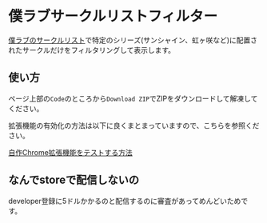 # 僕ラブサークルリストフィルター

[僕ラブのサークルリスト](http://www.puniket.com/lovelive/bokulove44_list02.htm)で特定のシリーズ(サンシャイン、虹ヶ咲など)に配置されたサークルだけをフィルタリングして表示します。  

## 使い方

ページ上部の`Code`のところから`Download ZIP`でZIPをダウンロードして解凍してください。  

拡張機能の有効化の方法は以下に良くまとまっていますので、こちらを参照ください。

[自作Chrome拡張機能をテストする方法](https://note.affi-sapo-sv.com/chrome-extent-test.php#:~:text=%E8%87%AA%E4%BD%9Cchrome%E6%8B%A1%E5%BC%B5%E6%A9%9F%E8%83%BD%E3%81%AE%E3%82%A4%E3%83%B3%E3%82%B9%E3%83%88%E3%83%BC%E3%83%AB%E6%96%B9%E6%B3%95.%20%E5%8F%B3%E4%B8%8A%E3%81%AE%E2%80%A6%E3%82%92%E3%82%AF%E3%83%AA%E3%83%83%E3%82%AF%E3%81%97%E3%81%A6%E3%83%A1%E3%83%8B%E3%83%A5%E3%83%BC%E3%82%92%E9%96%8B%E3%81%8D%E3%80%81%E3%80%8C%E3%81%9D%E3%81%AE%E4%BB%96%E3%81%AE%E3%83%84%E3%83%BC%E3%83%AB%E3%80%8D%20%E2%86%92,%E3%80%8C%E6%8B%A1%E5%BC%B5%E6%A9%9F%E8%83%BD%E3%80%8D%E3%80%80%E3%82%92%E9%81%B8%E6%8A%9E%E3%80%82.%20%E6%8B%A1%E5%BC%B5%E6%A9%9F%E8%83%BD%E3%81%AE%E3%83%87%E3%83%99%E3%83%AD%E3%83%83%E3%83%91%E3%83%A2%E3%83%BC%E3%83%89%E3%82%92ON%E3%81%97%E3%80%81%E3%80%8C%E3%83%91%E3%83%83%E3%82%B1%E3%83%BC%E3%82%B8%E5%8C%96%E3%81%95%E3%82%8C%E3%81%A6%E3%81%84%E3%81%AA%E3%81%84%E6%8B%A1%E5%BC%B5%E6%A9%9F%E8%83%BD%E3%82%92%E8%AA%AD%E3%81%BF%E8%BE%BC%E3%82%80%E3%80%8D%E3%82%92%E9%81%B8%E6%8A%9E%E3%80%82.%20%E6%8B%A1%E5%BC%B5%E6%A9%9F%E8%83%BD%E3%81%8C%E4%BF%9D%E5%AD%98%E3%81%95%E3%82%8C%E3%81%A6%E3%81%84%E3%82%8B%E3%83%95%E3%82%A9%E3%83%AB%E3%83%80%E3%82%92%E9%81%B8%E6%8A%9E%E3%81%99%E3%82%8B%E3%80%82.%20%E9%81%B8%E6%8A%9E%E5%BE%8C%E8%87%AA%E5%8B%95%E3%81%A7%E8%AA%AD%E3%81%BF%E8%BE%BC%E3%81%BE%E3%82%8C%E3%81%BE%E3%81%99%E3%80%82.)

## なんでstoreで配信しないの

developer登録に5ドルかかるのと配信するのに審査があってめんどいためです。  

